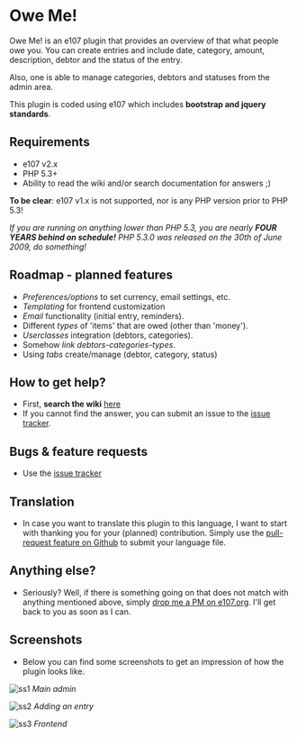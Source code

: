 # Owe Me!  #

Owe Me! is an e107 plugin that provides an overview of that what people owe you. You can create entries and include date, category, amount, description, debtor and the status of the entry.

Also, one is able to manage categories, debtors and statuses from the admin area.

This plugin is coded using e107 which includes **bootstrap and jquery standards**. 


## Requirements ##
* e107 v2.x
* PHP 5.3+
* Ability to read the wiki and/or search documentation for answers ;)

**To be clear**: e107 v1.x is not supported, nor is any PHP version prior to PHP 5.3! 

*If you are running on anything lower than PHP 5.3,  you are nearly **FOUR YEARS  behind on schedule!** PHP 5.3.0 was released on the 30th of June 2009, do something!*


## Roadmap - planned features ##
* *Preferences/options* to set currency, email settings, etc.
* *Templating* for frontend customization
* *Email* functionality (initial entry, reminders).
* Different *types* of 'items' that are owed (other than 'money').
* *Userclasses* integration (debtors, categories).
* Somehow *link debtors-categories-types*. 
* Using *tabs* create/manage (debtor, category, status)


## How to get help? ##

* First, **search the wiki** [here](https://github.com/Moc/oweme/wiki)
* If you cannot find the answer, you can submit an issue to the [issue tracker](https://github.com/Moc/oweme/issues).


## Bugs &  feature requests ##
* Use the [issue tracker](https://github.com/Moc/oweme/issues)

## Translation ##
* In case you want to translate this plugin to this language, I want to start with thanking you for your (planned) contribution. Simply use the [pull-request feature on Github](https://help.github.com/articles/using-pull-requests) to submit your language file.
 

## Anything else? ##
* Seriously? Well, if there is something going on that does not match with anything mentioned above, simply [drop me a PM on e107.org](http://e107.org/e107_plugins/pm/pm.php?send.44563). I'll get back to you as soon as I can.

## Screenshots ##
* Below you can find some screenshots to get an impression of how the plugin looks like. 

![ss1](https://raw.github.com/Moc/oweme/829782ef52b21d40c4588732b35f06c1ac9783ae/screenshots/oweme_admin_manage-entries.png)
*Main admin*

![ss2](https://raw.github.com/Moc/oweme/829782ef52b21d40c4588732b35f06c1ac9783ae/screenshots/oweme_admin_editentry.png)
*Adding an entry*

![ss3](https://raw.github.com/Moc/oweme/829782ef52b21d40c4588732b35f06c1ac9783ae/screenshots/oweme_frontend.png)
*Frontend*
